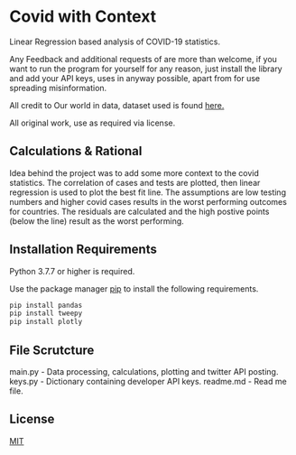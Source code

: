 # Covid with Context
Linear Regression based analysis of COVID-19 statistics. 

Any Feedback and additional requests of are more than welcome, if you want to run the program for yourself for any reason, just install the library and add your API keys, uses in anyway possible, apart from for use spreading misinformation.

All credit to Our world in data, dataset used is found [here.](https://github.com/owid/covid-19-data/tree/master/public/data)

All original work, use as required via license.
## Calculations & Rational
Idea behind the project was to add some more context to the covid statistics. 
The correlation of cases and tests are plotted, then linear regression is used to plot the best fit line. The assumptions are low testing numbers and higher covid cases results in the worst performing outcomes for countries. The residuals are calculated and the high postive points (below the line) result as the worst performing. 

## Installation Requirements 
Python 3.7.7 or higher is required.

Use the package manager [pip](https://pip.pypa.io/en/stable/) to install the following requirements.
```bash
pip install pandas
pip install tweepy
pip install plotly
```

## File Scrutcture 
main.py - Data processing, calculations, plotting and twitter API posting.
keys.py - Dictionary containing developer API keys.
readme.md - Read me file.
## License
[ MIT ](https://choosealicense.com/licenses/mit/)